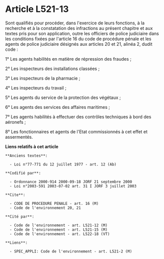 # Article L521-13

Sont qualifiés pour procéder, dans l'exercice de leurs fonctions, à la recherche et à la constatation des infractions au
présent chapitre et aux textes pris pour son application, outre les officiers de police judiciaire dans les conditions fixées
par l'article 16 du code de procédure pénale et les agents de police judiciaire désignés aux articles 20 et 21, alinéa 2,
dudit code :

1° Les agents habilités en matière de répression des fraudes ;

2° Les inspecteurs des installations classées ;

3° Les inspecteurs de la pharmacie ;

4° Les inspecteurs du travail ;

5° Les agents du service de la protection des végétaux ;

6° Les agents des services des affaires maritimes ;

7° Les agents habilités à effectuer des contrôles techniques à bord des aéronefs ;

8° Les fonctionnaires et agents de l'Etat commissionnés à cet effet et assermentés.

**Liens relatifs à cet article**

	**Anciens textes**:

	  - Loi n°77-771 du 12 juillet 1977 - art. 12 (Ab)

	**Codifié par**:

	  - Ordonnance 2000-914 2000-09-18 JORF 21 septembre 2000
	  - Loi n°2003-591 2003-07-02 art. 31 I JORF 3 juillet 2003

	**Cite**:

	  - CODE DE PROCEDURE PENALE - art. 16 (M)
	  - Code de l'environnement 20, 21

	**Cité par**:

	  - Code de l'environnement - art. L521-12 (M)
	  - Code de l'environnement - art. L521-15 (M)
	  - Code de l'environnement - art. L522-18 (VT)

	**Liens**:

	  - SPEC_APPLI: Code de l'environnement - art. L521-2 (M)
